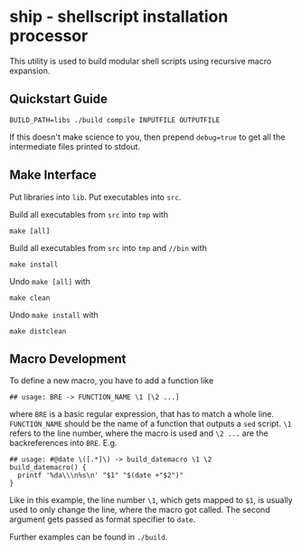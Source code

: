 # ship - shellscript installation processor

  This utility is used to build modular shell scripts using recursive macro
  expansion.

## Quickstart Guide

    BUILD_PATH=libs ./build compile INPUTFILE OUTPUTFILE

  If this doesn't make science to you, then prepend `debug=true` to get all
  the intermediate files printed to stdout.

## Make Interface

  Put libraries into `lib`.
  Put executables into `src`.

  Build all executables from `src` into `tmp` with

    make [all]

  Build all executables from `src` into `tmp` and `//bin` with

    make install

  Undo `make [all]` with

    make clean

  Undo `make install` with

    make distclean

## Macro Development

  To define a new macro, you have to add a function like

    ## usage: BRE -> FUNCTION_NAME \1 [\2 ...]

  where `BRE` is a basic regular expression, that has to match a whole
  line.  `FUNCTION_NAME` should be the name of a function that outputs
  a `sed` script.  `\1` refers to the line number, where the macro is
  used and `\2 ...` are the backreferences into `BRE`.  E.g.

    ## usage: #@date \([.*]\) -> build_datemacro \1 \2
    build_datemacro() {
      printf '%da\\\n%s\n' "$1" "$(date +"$2")"
    }

  Like in this example, the line number `\1`, which gets mapped to `$1`,
  is usually used to only change the line, where the macro got called.
  The second argument gets passed as format specifier to `date`.

  Further examples can be found in `./build`.
